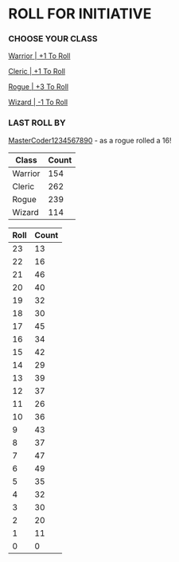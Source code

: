 # ROLL FOR INITIATIVE
### CHOOSE YOUR CLASS

[Warrior | +1 To Roll](https://github.com/benjaminsampica/benjaminsampica/issues/new?title=roll%7Cwarrior&body=Just+click+%27Submit+new+issue%27.)

[Cleric | +1 To Roll](https://github.com/benjaminsampica/benjaminsampica/issues/new?title=roll%7Ccleric&body=Just+click+%27Submit+new+issue%27.)

[Rogue | +3 To Roll](https://github.com/benjaminsampica/benjaminsampica/issues/new?title=roll%7Crogue&body=Just+click+%27Submit+new+issue%27.)

[Wizard | -1 To Roll](https://github.com/benjaminsampica/benjaminsampica/issues/new?title=roll%7Cwizard&body=Just+click+%27Submit+new+issue%27.)
### LAST ROLL BY
[MasterCoder1234567890](https://www.github.com/MasterCoder1234567890) - as a rogue rolled a 16!

|Class|Count|
|-|-|
|Warrior|154|
|Cleric|262|
|Rogue|239|
|Wizard|114|

|Roll|Count|
|-|-|
|23|13
|22|16
|21|46
|20|40
|19|32
|18|30
|17|45
|16|34
|15|42
|14|29
|13|39
|12|37
|11|26
|10|36
|9|43
|8|37
|7|47
|6|49
|5|35
|4|32
|3|30
|2|20
|1|11
|0|0
